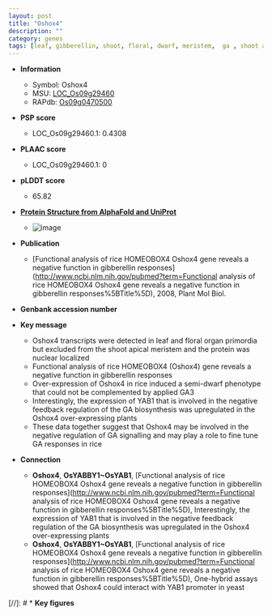 ```yaml
---
layout: post
title: "Oshox4"
description: ""
category: genes
tags: [leaf, gibberellin, shoot, floral, dwarf, meristem,  ga , shoot apical meristem]
---
```


* **Information**  
    + Symbol: Oshox4  
    + MSU: [LOC_Os09g29460](http://rice.plantbiology.msu.edu/cgi-bin/ORF_infopage.cgi?orf=LOC_Os09g29460)  
    + RAPdb: [Os09g0470500](http://rapdb.dna.affrc.go.jp/viewer/gbrowse_details/irgsp1?name=Os09g0470500)  

* **PSP score**  
    + LOC_Os09g29460.1: 0.4308 

* **PLAAC score**  
    + LOC_Os09g29460.1: 0 

* **pLDDT score**
    + 65.82

* **[Protein Structure from AlphaFold and UniProt](https://www.uniprot.org/uniprotkb/Q6K498/entry#structure)**
    + ![image](https://ricepsp.github.io/images/Q6/AF-Q6K498-F1.png)

* **Publication**  
    + [Functional analysis of rice HOMEOBOX4 Oshox4 gene reveals a negative function in gibberellin responses](http://www.ncbi.nlm.nih.gov/pubmed?term=Functional analysis of rice HOMEOBOX4 Oshox4 gene reveals a negative function in gibberellin responses%5BTitle%5D), 2008, Plant Mol Biol.

* **Genbank accession number**  

* **Key message**  
    + Oshox4 transcripts were detected in leaf and floral organ primordia but excluded from the shoot apical meristem and the protein was nuclear localized
    + Functional analysis of rice HOMEOBOX4 (Oshox4) gene reveals a negative function in gibberellin responses
    + Over-expression of Oshox4 in rice induced a semi-dwarf phenotype that could not be complemented by applied GA3
    + Interestingly, the expression of YAB1 that is involved in the negative feedback regulation of the GA biosynthesis was upregulated in the Oshox4 over-expressing plants
    + These data together suggest that Oshox4 may be involved in the negative regulation of GA signalling and may play a role to fine tune GA responses in rice

* **Connection**  
    + __Oshox4__, __OsYABBY1~OsYAB1__, [Functional analysis of rice HOMEOBOX4 Oshox4 gene reveals a negative function in gibberellin responses](http://www.ncbi.nlm.nih.gov/pubmed?term=Functional analysis of rice HOMEOBOX4 Oshox4 gene reveals a negative function in gibberellin responses%5BTitle%5D), Interestingly, the expression of YAB1 that is involved in the negative feedback regulation of the GA biosynthesis was upregulated in the Oshox4 over-expressing plants
    + __Oshox4__, __OsYABBY1~OsYAB1__, [Functional analysis of rice HOMEOBOX4 Oshox4 gene reveals a negative function in gibberellin responses](http://www.ncbi.nlm.nih.gov/pubmed?term=Functional analysis of rice HOMEOBOX4 Oshox4 gene reveals a negative function in gibberellin responses%5BTitle%5D), One-hybrid assays showed that Oshox4 could interact with YAB1 promoter in yeast

[//]: # * **Key figures**  


